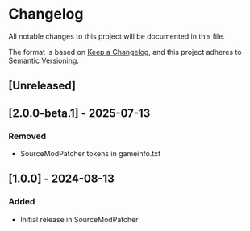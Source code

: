 # Changelog

All notable changes to this project will be documented in this file.

The format is based on [Keep a Changelog](https://keepachangelog.com/en/1.1.0/),
and this project adheres to [Semantic Versioning](https://semver.org/spec/v2.0.0.html).

## [Unreleased]

## [2.0.0-beta.1] - 2025-07-13

### Removed

- SourceModPatcher tokens in gameinfo.txt

## [1.0.0] - 2024-08-13

### Added

- Initial release in SourceModPatcher
